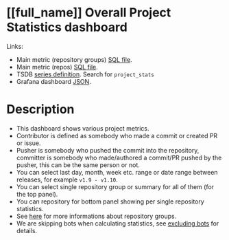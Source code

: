 <h1 id="kubernetes-dashboard">[[full_name]] Overall Project Statistics dashboard</h1>
<p>Links:</p>
<ul>
<li>Main metric (repository groups) <a href="https://github.com/cncf/devstats/blob/master/metrics/shared/project_stats.sql" target="_blank">SQL file</a>.</li>
<li>Main metric (repos) <a href="https://github.com/cncf/devstats/blob/master/metrics/kubernetes/project_stats_repos.sql" target="_blank">SQL file</a>.</li>
<li>TSDB <a href="https://github.com/cncf/devstats/blob/master/metrics/kubernetes/metrics.yaml" target="_blank">series definition</a>. Search for <code>project_stats</code></li>
<li>Grafana dashboard <a href="https://github.com/cncf/devstats/blob/master/grafana/dashboards/kubernetes/overall-project-statistics.json" target="_blank">JSON</a>.</li>
</ul>
<h1 id="description">Description</h1>
<ul>
<li>This dashboard shows various project metrics.</li>
<li>Contributor is defined as somebody who made a commit or created PR or issue.</li>
<li>Pusher is somebody who pushed the commit into the repository, committer is somebody who made/authored a commit/PR pushed by the pusher, this can be the same person or not.</li>
<li>You can select last day, month, week etc. range or date range between releases, for example <code>v1.9 - v1.10</code>.</li>
<li>You can select single repository group or summary for all of them (for the top panel).</li>
<li>You can repository for bottom panel showing per single repository statistics.</li>
<li>See <a href="https://github.com/cncf/devstats/blob/master/docs/repository_groups.md" target="_blank">here</a> for more informations about repository groups.</li>
<li>We are skipping bots when calculating statistics, see <a href="https://github.com/cncf/devstats/blob/master/docs/excluding_bots.md" target="_blank">excluding bots</a> for details.</li>
</ul>
